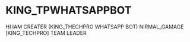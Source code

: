 # KING_TPWHATSAPPBOT
HI IAM CREATER (KING_THECHPRO WHATSAPP BOT)  NIRMAL_GAMAGE [KING_TECHPRO] TEAM LEADER
